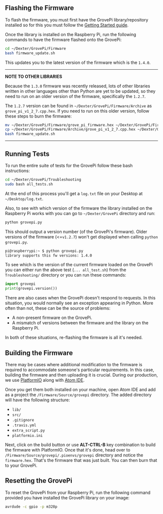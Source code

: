 ## Flashing the Firmware

To flash the firmware, you must first have the GrovePi library/repository installed so for this you must follow the [Getting Started guide](quickstart.md#how-to-install).

Once the library is installed on the Raspberry Pi, run the following commands to have the firmware flashed onto the GrovePi:

```bash
cd ~/Dexter/GrovePi/Firmware
bash firmware_update.sh
```
This updates you to the latest version of the firmware which is the `1.4.0`.

---
**NOTE TO OTHER LIBRARIES**

Because the `1.3.0` firmware was recently released, lots of other libraries written in other languages other than Python are yet to be updated, so
they need to run on an older version of the firmware, specifically the `1.2.7`.

The `1.2.7` version can be found in `~/Dexter/GrovePi/Firmware/Archive` as `grove_pi_v1_2_7.cpp.hex`. If you need to run on this older version, follow these steps to burn the firmware:
```bash
mv ~/Dexter/GrovePi/Firmware/grove_pi_firmware.hex ~/Dexter/GrovePi/Firmware/grove_pi_v1_3_0.hex.bak
cp ~/Dexter/GrovePi/Firmware/Archive/grove_pi_v1_2_7.cpp.hex ~/Dexter/GrovePi/Firmware/grove_pi_firmware.hex
bash firmware_update.sh
```

---

## Running Tests

To run the entire suite of tests for the GrovePi follow these bash instructions:
```bash
cd ~/Dexter/GrovePi/Troubleshooting
sudo bash all_tests.sh
```

At the end of this process you'll get a `log.txt` file on your Desktop at `~/Desktop/log.txt`.

Also, to see with which version of the firmware the library installed on the Raspberry Pi works with you can go to `~/Dexter/GrovePi` directory and run:
```bash
python grovepi.py
```
This should output a version number (of the GrovePi's firmware). Older versions of the firmware (<=`v1.2.7`) won't get displayed when calling `python grovepi.py`.
```bash
pi@raspberrypi:~ $ python grovepi.py
library supports this fw versions: 1.4.0
```

To see which is the version of the current firmware loaded on the GrovePi you can either run the above test (`... all_test.sh`) from the `Troubleshooting/` directory or you can run these commands:
```python
import grovepi
print(grovepi.version())
```

There are also cases when the GrovePi doesn't respond to requests. In this situation, you would normally see an exception appearing in Python. More often than not, these can be the source of problems:

- A non-present firmware on the GrovePi.
- A mismatch of versions between the firmware and the library on the Raspberry Pi.

In both of these situations, re-flashing the firmware is all it's needed.

## Building the Firmware

There may be cases where additional modification to the firmware is required to accommodate someone's particular requirements. In this case,
building the firmware and then uploading it is crucial. During our production, we use [PlatformIO](https://platformio.org/) along with [Atom IDE](https://atom.io/).

Once you get them both installed on your machine, open Atom IDE and add as a project the `/Firmware/Source/grovepi` directory. The added directory will have the following structure:

- `lib/`
- `src/`
- `.gitignore`
- `.travis.yml`
- `extra_script.py`
- `platformio.ini`

Next, click on the build button or use **ALT-CTRL-B** key combination to build the firmware with PlatformIO. Once that it's done, head over to `/Firmware/Source/grovepi/.pioenvs/grovepi` directory and notice the `firmware.hex`. That's the firmware that was just built. You can then burn that to your GrovePi.

## Resetting the GrovePi

To reset the GrovePi from your Raspberry Pi, run the following command provided you have installed the GrovePi library on your image:
```bash
avrdude -c gpio -p m328p
```

<!-- ## Enabling Software I2C

The GrovePi and the Raspberry Pi communicate over an I2C connection, but the problem with the Raspberry Pi's HW implementation has to do with the clock stretching mechanism. This mechanism is badly implemented and can lead to corrupted transfers with the GrovePi.

More details on this issue can be found on these tickets: [raspberrypi/linux/issues/254](https://github.com/raspberrypi/linux/issues/254) and [dexterind/grovepi/issues/411](https://github.com/DexterInd/GrovePi/issues/411).

In order to avoid having problems caused by the clock-stretching mechanism, you can use our bit-bang implementation of the I2C that uses the [RPi.GPIO](https://pypi.org/project/RPi.GPIO/) library. In order to have this alternative software I2C used instead, install the [DI-Sensors library](http://di-sensors.readthedocs.io/en/master/quickstart.html#how-to-install-the-di-sensors).

To check which I2C you're using, you can import the `grovepi` module and then check the value of `grovepi.whichI2C` attribute. If it's set to `"periphery"` then it means the HW I2C is used and otherwise if it's set to `"software"` then it's using the DI-Sensors' one which is bit-banged. -->
